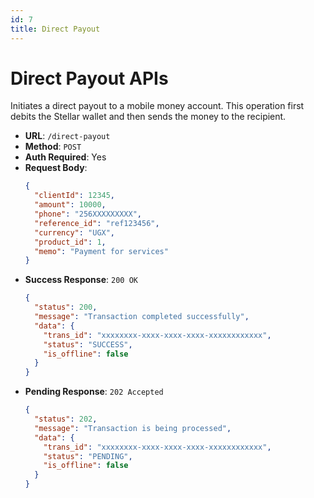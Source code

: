 ```yaml
---
id: 7
title: Direct Payout
---
```


# Direct Payout APIs

Initiates a direct payout to a mobile money account. This operation first debits the Stellar wallet and then sends the money to the recipient.

- **URL**: `/direct-payout`
- **Method**: `POST`
- **Auth Required**: Yes
- **Request Body**:
  ```json
  {
    "clientId": 12345,
    "amount": 10000,
    "phone": "256XXXXXXXXX",
    "reference_id": "ref123456",
    "currency": "UGX",
    "product_id": 1,
    "memo": "Payment for services"
  }
  ```
- **Success Response**: `200 OK`
  ```json
  {
    "status": 200,
    "message": "Transaction completed successfully",
    "data": {
      "trans_id": "xxxxxxxx-xxxx-xxxx-xxxx-xxxxxxxxxxxx",
      "status": "SUCCESS",
      "is_offline": false
    }
  }
  ```
- **Pending Response**: `202 Accepted`
  ```json
  {
    "status": 202,
    "message": "Transaction is being processed",
    "data": {
      "trans_id": "xxxxxxxx-xxxx-xxxx-xxxx-xxxxxxxxxxxx",
      "status": "PENDING",
      "is_offline": false
    }
  }
  ```